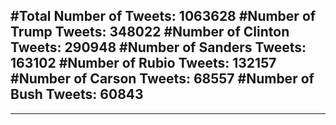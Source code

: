 #Total Number of Tweets: 1063628 
#Number of Trump Tweets: 348022
#Number of Clinton Tweets: 290948
#Number of Sanders Tweets: 163102
#Number of Rubio Tweets: 132157
#Number of Carson Tweets: 68557
#Number of Bush Tweets: 60843
---
---

